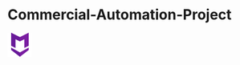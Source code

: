 # Commercial-Automation-Project

![alt text](https://github.com/adam-p/markdown-here/raw/master/src/common/images/icon48.png "Logo Title Text 1")


